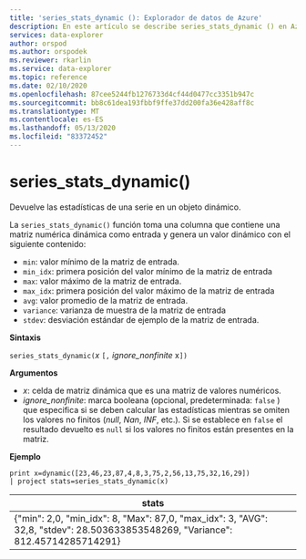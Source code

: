 ```yaml
---
title: 'series_stats_dynamic (): Explorador de datos de Azure'
description: En este artículo se describe series_stats_dynamic () en Azure Explorador de datos.
services: data-explorer
author: orspod
ms.author: orspodek
ms.reviewer: rkarlin
ms.service: data-explorer
ms.topic: reference
ms.date: 02/10/2020
ms.openlocfilehash: 87cee5244fb1276733d4cf44d0477cc3351b947c
ms.sourcegitcommit: bb8c61dea193fbbf9ffe37dd200fa36e428aff8c
ms.translationtype: MT
ms.contentlocale: es-ES
ms.lasthandoff: 05/13/2020
ms.locfileid: "83372452"
---
```

# <a name="series_stats_dynamic"></a>series_stats_dynamic()

Devuelve las estadísticas de una serie en un objeto dinámico.  

La `series_stats_dynamic()` función toma una columna que contiene una matriz numérica dinámica como entrada y genera un valor dinámico con el siguiente contenido:
* `min`: valor mínimo de la matriz de entrada.
* `min_idx`: primera posición del valor mínimo de la matriz de entrada
* `max`: valor máximo de la matriz de entrada.
* `max_idx`: primera posición del valor máximo de la matriz de entrada
* `avg`: valor promedio de la matriz de entrada.
* `variance`: varianza de muestra de la matriz de entrada
* `stdev`: desviación estándar de ejemplo de la matriz de entrada.

**Sintaxis**

`series_stats_dynamic(`*x* `[,` *ignore_nonfinite* x`])`

**Argumentos**

* *x*: celda de matriz dinámica que es una matriz de valores numéricos. 
* *ignore_nonfinite*: marca booleana (opcional, predeterminada: `false` ) que especifica si se deben calcular las estadísticas mientras se omiten los valores no finitos (*null*, *Nan*, *INF*, etc.). Si se establece en `false` el resultado devuelto es `null` si los valores no finitos están presentes en la matriz.

**Ejemplo**

<!-- csl: https://help.kusto.windows.net:443/Samples -->
```kusto
print x=dynamic([23,46,23,87,4,8,3,75,2,56,13,75,32,16,29]) 
| project stats=series_stats_dynamic(x)
```

|stats
|---|
|{"min": 2,0, "min_idx": 8, "Max": 87,0, "max_idx": 3, "AVG": 32,8, "stdev": 28.503633853548269, "Variance": 812.45714285714291}
